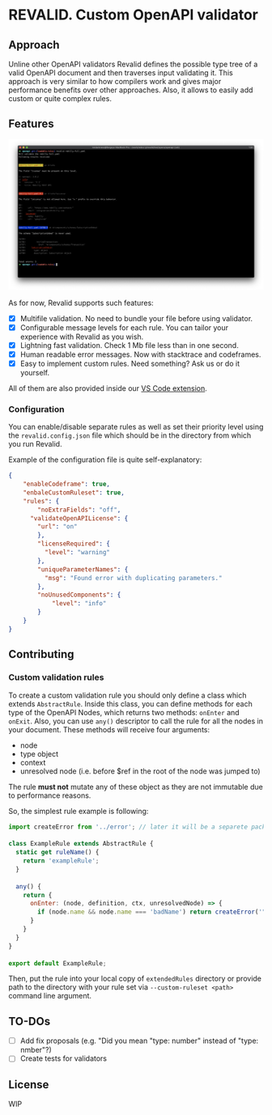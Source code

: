 # REVALID. Custom OpenAPI validator

## Approach
Unline other OpenAPI validators Revalid defines the possible type tree of a valid OpenAPI document and then traverses input validating it. This approach is very similar to how compilers work and gives major performance benefits over other approaches. Also, it allows to easily add custom or quite complex rules.

## Features

![Revalid output screenshot](/media/screenshot-output.png)

As for now, Revalid supports such features:

- [x] Multifile validation. No need to bundle your file before using validator.
- [x] Configurable message levels for each rule. You can tailor your experience with Revalid as you wish.
- [x] Lightning fast validation. Check 1 Mb file less than in one second.
- [x] Human readable error messages. Now with stacktrace and codeframes.
- [x] Easy to implement custom rules. Need something? Ask us or do it yourself.

All of them are also provided inside our [VS Code extension](https://redoc.ly).

### Configuration

You can enable/disable separate rules as well as set their priority level using the `revalid.config.json` file which should be in the directory from which you run Revalid.

Example of the configuration file is quite self-explanatory:

```json
{
    "enableCodeframe": true,
    "enbaleCustomRuleset": true,
    "rules": {
    	"noExtraFields": "off",
      "validateOpenAPILicense": {
        "url": "on"
        },
        "licenseRequired": {
          "level": "warning"
        },
        "uniqueParameterNames": {
          "msg": "Found error with duplicating parameters."
        },
        "noUnusedComponents": {
            "level": "info"
        }
    }
}
```

## Contributing

### Custom validation rules

To create a custom validation rule you should only define a class which extends `AbstractRule`. Inside this class, you can define methods for each type of the OpenAPI Nodes, which returns two methods: `onEnter` and `onExit`. Also, you can use `any()` descriptor to call the rule for all the nodes in your document. These methods will receive four arguments:
- node
- type object
- context
- unresolved node (i.e. before $ref in the root of the node was jumped to)

The rule **must not** mutate any of these object as they are not immutable due to performance reasons.

So, the simplest rule example is following:

```js
import createError from '../error'; // later it will be a separete package: @revalid/rules

class ExampleRule extends AbstractRule {
  static get ruleName() {
    return 'exampleRule';
  }

  any() {
    return {
      onEnter: (node, definition, ctx, unresolvedNode) => {
        if (node.name && node.name === 'badName') return createError('"badName" is invalid value for "name" field', node, ctx, { target: 'value', severity: this.config.level});
      }
    }
  }
}

export default ExampleRule;
```

Then, put the rule into your local copy of `extendedRules` directory or provide path to the directory with your rule set via `--custom-ruleset <path>` command line argument.

## TO-DOs

- [ ] Add fix proposals (e.g. "Did you mean "type: number" instead of "type: nmber"?)
- [ ] Create tests for validators

## License

WIP